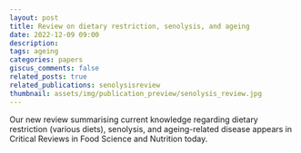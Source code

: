 ```yaml
---
layout: post
title: Review on dietary restriction, senolysis, and ageing
date: 2022-12-09 09:00
description: 
tags: ageing
categories: papers
giscus_comments: false
related_posts: true
related_publications: senolysisreview
thumbnail: assets/img/publication_preview/senolysis_review.jpg
---
```


Our new review summarising current knowledge regarding dietary restriction (various diets), senolysis, and ageing-related disease appears in Critical Reviews in Food Science and Nutrition today.